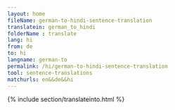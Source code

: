 ```yaml
---
layout: home
fileName: german-to-hindi-sentence-translation
translatein: german_to_hindi
folderName : translate
lang: hi
from: de
to: hi
langname: german-to
permalink: /hi/german-to-hindi-sentence-translation
tool: sentence-translations
matchurls: en&&de&&hi
---
```

{% include section/translateinto.html %}
